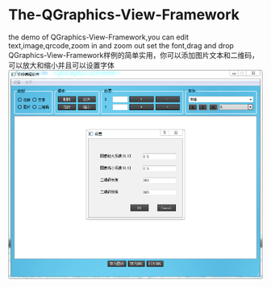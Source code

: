 # The-QGraphics-View-Framework
the demo of QGraphics-View-Framework,you can edit text,image,qrcode,zoom in and zoom out set the font,drag and drop
QGraphics-View-Framework样例的简单实用，你可以添加图片文本和二维码，可以放大和缩小并且可以设置字体
![image](https://github.com/zztierlie/image/raw/master/hand.png)

